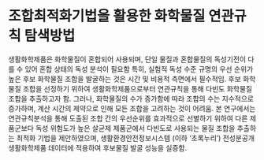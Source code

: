 # 조합최적화기법을 활용한 화학물질 연관규칙 탐색방법

생활화학제품은 화학물질이 혼합되어 사용되며, 단일 물질과 혼합물질의 독성기전이 다를 수 있어 혼합 상태의 독성 분석이 필요함 특히, 실험적 독성 수준 규명의 우선 순위가 높은 후보 화학물질 조합을 발굴하는 것은 시간 및 비용적 측면에서 필수적임.
후보 화학물질 조합을 선정하기 위하여 생활화학제품으로부터 연관규칙을 통해 다빈도 화학물질 조합을 추출하고자 함. 그러나, 화학물질의 수가 증가함에 따라 조합의 수는 지수적으로 증가하며, 계산 시간의 제약으로 인해 모든 조합을 고려하는 것이 어려움.
본 연구에서는 연관규칙분석을 통해 도출된 조합 간의 우선순위를 효과적으로 선별하기 위하여 다른 제품군보다 독성 위험도가 높은 살균제 제품군에서 다빈도로 사용되는 물질 조합을 추출하는 최적화 기법을 제안하였으며, 생활환경안전정보시스템 (이하 ‘초록누리’) 전성분공개 생활화학제품 데이터에 적용하여 후보물질 발굴 성능을 실증함.




